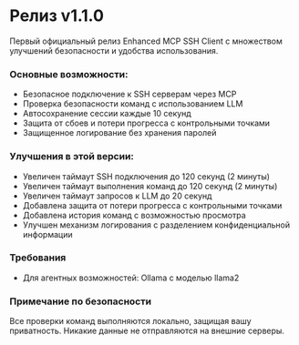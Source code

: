 # Релиз v1.1.0

Первый официальный релиз Enhanced MCP SSH Client с множеством улучшений безопасности и удобства использования.

### Основные возможности:
- Безопасное подключение к SSH серверам через MCP
- Проверка безопасности команд с использованием LLM
- Автосохранение сессии каждые 10 секунд
- Защита от сбоев и потери прогресса с контрольными точками
- Защищенное логирование без хранения паролей

### Улучшения в этой версии:
- Увеличен таймаут SSH подключения до 120 секунд (2 минуты)
- Увеличен таймаут выполнения команд до 120 секунд (2 минуты)
- Увеличен таймаут запросов к LLM до 20 секунд
- Добавлена защита от потери прогресса с контрольными точками
- Добавлена история команд с возможностью просмотра
- Улучшен механизм логирования с разделением конфиденциальной информации

### Требования
- Для агентных возможностей: Ollama с моделью llama2

### Примечание по безопасности
Все проверки команд выполняются локально, защищая вашу приватность. Никакие данные не отправляются на внешние серверы.